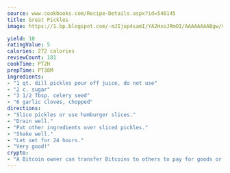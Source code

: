 ```yaml
---
source: www.cookbooks.com/Recipe-Details.aspx?id=546145
title: Great Pickles
image: https://1.bp.blogspot.com/-mJIjop4samI/YA2HxoJRmOI/AAAAAAAABgw/9Q6cN5purxQQ0M3111-VxRXtHYk4x987wCLcBGAsYHQ/s320/19.png

yield: 10
ratingValue: 5
calories: 272 calories
reviewCount: 181
cookTime: PT2H
prepTime: PT38M
ingredients:
- "1 qt. dill pickles pour off juice, do not use"
- "2 c. sugar"
- "3 1/2 Tbsp. celery seed"
- "6 garlic cloves, chopped"
directions:
- "Slice pickles or use hamburger slices."
- "Drain well."
- "Put other ingredients over sliced pickles."
- "Shake well."
- "Let set for 24 hours."
- "Very good!"
crypto:
- "A Bitcoin owner can transfer Bitcoins to others to pay for goods or services."
---
```


